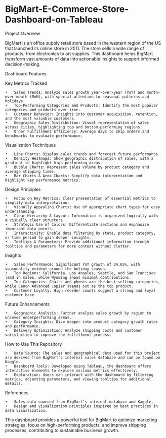 # BigMart-E-Commerce-Store-Dashboard-on-Tableau

Project Overview

BigMart is an office supply retail store based in the western region of the US that launched its online store in 2011. The store sells a wide range of products, from electronics to art supplies. This dashboard helps BigMart transform vast amounts of data into actionable insights to support informed decision-making.

Dashboard Features

Key Metrics Tracked

	•	Sales Trends: Analyze sales growth year-over-year (YoY) and month-over-month (MoM), with special attention to seasonal patterns and holidays.
	•	Top-Performing Categories and Products: Identify the most popular categories and products over time.
	•	Customer Behavior: Insights into customer acquisition, retention, and the most valuable customers.
	•	Geographic Sales Distribution: Visual representation of sales across cities, highlighting top and bottom-performing regions.
	•	Order Fulfillment Efficiency: Average days to ship orders and benchmarks to evaluate performance.

Visualization Techniques

	•	Line Charts: Display sales trends and forecast future performance.
	•	Density Heatmaps: Show geographic distribution of sales, with a gradient to highlight high-performing areas.
	•	Bubble Charts: Represent sales volume by product category and average shipping times.
	•	Bar Charts & Area Charts: Simplify data interpretation and highlight key performance metrics.

Design Principles

	•	Focus on Key Metrics: Clear presentation of essential metrics to simplify data interpretation.
	•	Visually Appealing Charts: Use of appropriate chart types for easy understanding.
	•	Clear Hierarchy & Layout: Information is organized logically with a visually clear structure.
	•	Strategic Use of Colors: Differentiate sections and emphasize important data points.
	•	Interactivity: Enable data filtering by state, product category, or time period to gain deeper insights.
	•	Tooltips & Parameters: Provide additional information through tooltips and parameters for more context without clutter.

Insights

	•	Sales Performance: Significant YoY growth of 34.05%, with seasonality evident around the holiday season.
	•	Top Regions: California, Los Angeles, Seattle, and San Francisco lead in sales, while Wyoming shows minimal contributions.
	•	Top Categories: Chairs and phones are the best-selling categories, while Canon Advanced Copier stands out as the top product.
	•	Customer Loyalty: High reorder counts suggest a strong and loyal customer base.

Future Enhancements

	•	Geographic Analysis: Further analyze sales growth by region to uncover underperforming areas.
	•	Category Insights: Dive deeper into product category growth rates and performance.
	•	Delivery Optimization: Analyze shipping costs and customer satisfaction to improve the fulfillment process.

How to Use This Repository

	•	Data Source: The sales and geographical data used for this project are derived from BigMart’s internal sales database and can be found on Kaggle.
	•	Dashboard Tools: Developed using Tableau, the dashboard offers interactive elements to explore various metrics effectively.
	•	Exploration: Users can interact with the dashboard by filtering metrics, adjusting parameters, and viewing tooltips for additional details.

References

	•	Sales data sourced from BigMart’s internal database and Kaggle.
	•	Design and visualization principles inspired by best practices in data visualization.

This dashboard provides a powerful tool for BigMart to optimize marketing strategies, focus on high-performing products, and improve shipping processes, contributing to sustainable business growth.
